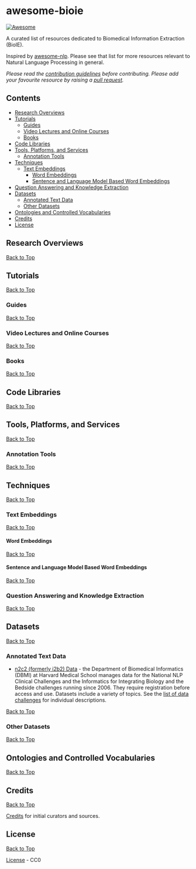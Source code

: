 # awesome-bioie 

[![Awesome](https://cdn.rawgit.com/sindresorhus/awesome/d7305f38d29fed78fa85652e3a63e154dd8e8829/media/badge.svg)](https://github.com/sindresorhus/awesome)

A curated list of resources dedicated to Biomedical Information Extraction (BioIE).

Inspired by [awesome-nlp](https://github.com/keon/awesome-nlp). Please see that list for more resources relevant to Natural Language Processing in general.

_Please read the [contribution guidelines](contributing.md) before contributing. Please add your favourite resource by raising a [pull request](https://github.com/caufieldjh/awesome-bioie/pulls)._

## Contents
* [Research Overviews](#research-overviews)
* [Tutorials](#tutorials)
  * [Guides](#guides)
  * [Video Lectures and Online Courses](#video-lectures-and-online-courses)
  * [Books](#books)
* [Code Libraries](#code-libraries)
* [Tools, Platforms, and Services](#tools-platforms-and-services)
  * [Annotation Tools](#annotation-tools)
* [Techniques](#techniques)
  * [Text Embeddings](#text-embeddings)
    * [Word Embeddings](#word-embeddings)
    * [Sentence and Language Model Based Word Embeddings](#sentence-and-language-model-based-word-embeddings)
 * [Question Answering and Knowledge Extraction](#question-answering-and-knowledge-extraction)
* [Datasets](#datasets)
  * [Annotated Text Data](#annotated-text-data)
  * [Other Datasets](#other-datasets)
* [Ontologies and Controlled Vocabularies](#ontologies-and-controlled-vocabularies)
* [Credits](#credits)
* [License](#license)

## Research Overviews
[Back to Top](#contents)

## Tutorials
[Back to Top](#contents)

### Guides
[Back to Top](#contents)

### Video Lectures and Online Courses
[Back to Top](#contents)

### Books
[Back to Top](#contents)

## Code Libraries
[Back to Top](#contents)

## Tools, Platforms, and Services
[Back to Top](#contents)

### Annotation Tools
[Back to Top](#contents)

## Techniques
[Back to Top](#contents)

### Text Embeddings
[Back to Top](#contents)

#### Word Embeddings
[Back to Top](#contents)

#### Sentence and Language Model Based Word Embeddings
[Back to Top](#contents)

### Question Answering and Knowledge Extraction
[Back to Top](#contents)

## Datasets
[Back to Top](#contents)

### Annotated Text Data
* [n2c2 (formerly i2b2) Data](https://portal.dbmi.hms.harvard.edu/projects/n2c2-nlp/) - the Department of Biomedical Informatics (DBMI) at Harvard Medical School manages data for the National NLP Clinical Challenges and the Informatics for Integrating Biology and the Bedside challenges running since 2006. They require registration before access and use. Datasets include a variety of topics. See the [list of data challenges](https://portal.dbmi.hms.harvard.edu/data-challenges/) for individual descriptions.
  

[Back to Top](#contents)

### Other Datasets
[Back to Top](#contents)

## Ontologies and Controlled Vocabularies
[Back to Top](#contents)

## Credits
[Back to Top](#contents)

[Credits](./CREDITS.md) for initial curators and sources.

## License
[Back to Top](#contents)

[License](./LICENSE) - CC0
